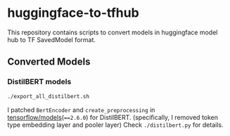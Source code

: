 # huggingface-to-tfhub

This repository contains scripts to convert models in huggingface model hub to TF SavedModel format.

## Converted Models

### DistilBERT models

```sh
./export_all_distilbert.sh
```

I patched `BertEncoder` and `create_preprocessing` in [tensorflow/models](https://github.com/tensorflow/models)(`==2.6.0`) for DistilBERT. (specifically, I removed token type embedding layer and pooler layer) Check `./distilbert.py` for details.
